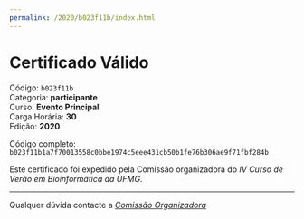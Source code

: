 ```yaml
---
permalink: /2020/b023f11b/index.html
---
```


# Certificado Válido

Código: `b023f11b`<br>
Categoria: **participante**<br>
Curso: **Evento Principal**<br>
Carga Horária: **30**<br>
Edição: **2020**<br>


Código completo: `b023f11b1a7f70013558c0bbe1974c5eee431cb50b1fe76b306ae9f71fbf284b`


Este certificado foi expedido pela Comissão organizadora do *IV Curso de Verão em Bioinformática da UFMG*.

----

Qualquer dúvida contacte a [_Comissão Organizadora_](<mailto:cursobioinfoufmg@gmail.com$subject=[Certificados]>)

